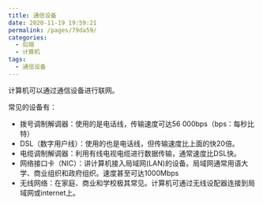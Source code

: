 ```yaml
---
title: 通信设备
date: 2020-11-19 19:59:21
permalink: /pages/79da59/
categories:
  - 后端
  - 计算机
tags:
  - 通信设备
---
```




计算机可以通过通信设备进行联网。



常见的设备有：

- 拨号调制解调器：使用的是电话线，传输速度可达56 000bps（bps：每秒比特）
- DSL（数字用户线）：使用的也是电话线，但传输速度比上面的快20倍。
- 电缆调制解调器：利用有线电视电缆进行数据传输，通常速度比DSL快。
- 网络接口卡（NIC）：讲计算机接入局域网(LAN)的设备。局域网通常用语大学、商业组织和政府组织。速度甚至可达1000Mbps
- 无线网络：在家庭、商业和学校极其常见。计算机可通过无线设配器连接到局域网或internet上。

